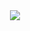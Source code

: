 <div align=center> 
<img src="https://capsule-render.vercel.app/api?type=waving&color=0:F2F5A9,100:D8F6CE&height=180&section=header&text=poemnfate&fontSize=50"/>
</div>
